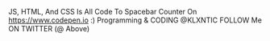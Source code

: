JS, HTML, And CSS Is All Code To Spacebar Counter 
On https://www.codepen.io :) 
Programming & CODING @KLXNTIC
FOLLOW Me ON TWITTER (@ Above)
